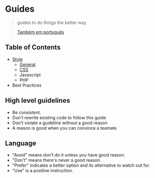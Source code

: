 # Guides
> guides to do things the better way

> [Também em português](#)

## Table of Contents
- [Style](https://github.com/hugobessaa/guides/tree/master/style)
    - [General](https://github.com/hugobessaa/guides/tree/master/style/general)
    - [CSS](https://github.com/hugobessaa/guides/tree/master/style/CSS)
    - Javascript
    - PHP
- Best Practices

## High level guidelines

- Be consistent.
- Don't rewrite existing code to follow this guide
- Don't violate a guideline without a good reason
- A reason is good when you can convince a teamate

## Language

- "Avoid" means don't do it unless you have good reason.
- "Don't" means there's never a good reason.
- "Prefer" indicates a better option and its alternative to watch out for.
- "Use" is a positive instruction.
